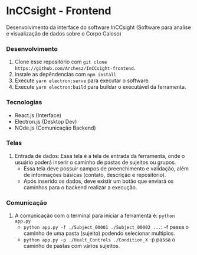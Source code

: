 # InCCsight - Frontend

Desenvolvimento da interface do software InCCsight (Software para analise e visualização de dados sobre o Corpo Caloso)

### Desenvolvimento
1. Clone esse repositório com `git clone https://github.com/Archesz/InCCsight-frontend`.
2. instale as depêndencias com `npm install`
3. Execute `yarn electron:serve` para executar o software.
4. Execute `yarn electron:build` para buildar o executável da ferramenta.

### Tecnologias
- React.js (Interface)
- Electron.js (Desktop Dev)
- NOde.js (Comunicação Backend)

### Telas
1. Entrada de dados: Essa tela é a tela de entrada da ferramenta, onde o usuário poderá inserir o caminho de pastas de sujeitos ou grupos. 
   - Essa tela deve possuir campos de preenchimento e validação, além de informações básicas (contato, descrição e repositório).
   - Após inserido os dados, deve existir um botão que enviará os caminhos para o backend realizar a execução.

### Comunicação
1. A comunicação com o terminal para iniciar a ferramenta é: `python app.py`
    - `python app.py -f ./Subject_00001 ./Subject_00002 ...`: -f passa o caminho de uma pasta (sujeito) podendo selecionar multiplos.
    - `python app.py -p ./Healt_Controls ./Condition_X` -p passa o caminho de pastas com vários sujeitos.
